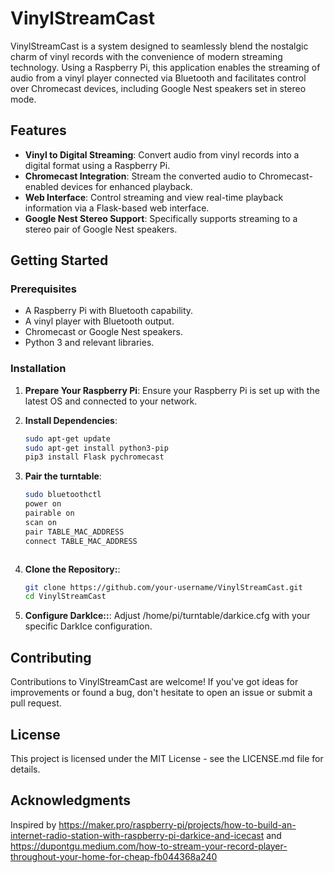 # VinylStreamCast

VinylStreamCast is a system designed to seamlessly blend the nostalgic charm of vinyl records with the convenience of modern streaming technology. 
Using a Raspberry Pi, this application enables the streaming of audio from a vinyl player connected via Bluetooth and facilitates control over Chromecast devices, including Google Nest speakers set in stereo mode.

## Features

- **Vinyl to Digital Streaming**: Convert audio from vinyl records into a digital format using a Raspberry Pi.
- **Chromecast Integration**: Stream the converted audio to Chromecast-enabled devices for enhanced playback.
- **Web Interface**: Control streaming and view real-time playback information via a Flask-based web interface.
- **Google Nest Stereo Support**: Specifically supports streaming to a stereo pair of Google Nest speakers.

## Getting Started

### Prerequisites

- A Raspberry Pi with Bluetooth capability.
- A vinyl player with Bluetooth output.
- Chromecast or Google Nest speakers.
- Python 3 and relevant libraries.

### Installation

1. **Prepare Your Raspberry Pi**: 
   Ensure your Raspberry Pi is set up with the latest OS and connected to your network.

2. **Install Dependencies**:
   ```bash
   sudo apt-get update
   sudo apt-get install python3-pip
   pip3 install Flask pychromecast

3. **Pair the turntable**:

   ```bash
   sudo bluetoothctl
   power on
   pairable on
   scan on
   pair TABLE_MAC_ADDRESS
   connect TABLE_MAC_ADDRESS
   
   

4. **Clone the Repository:**:
   ```bash
   git clone https://github.com/your-username/VinylStreamCast.git
   cd VinylStreamCast
   
5. **Configure DarkIce::**:
 Adjust /home/pi/turntable/darkice.cfg with your specific DarkIce configuration.



## Contributing

Contributions to VinylStreamCast are welcome! If you've got ideas for improvements or found a bug, don't hesitate to open an issue or submit a pull request.

## License

This project is licensed under the MIT License - see the LICENSE.md file for details.

## Acknowledgments

Inspired by https://maker.pro/raspberry-pi/projects/how-to-build-an-internet-radio-station-with-raspberry-pi-darkice-and-icecast and https://dupontgu.medium.com/how-to-stream-your-record-player-throughout-your-home-for-cheap-fb044368a240
